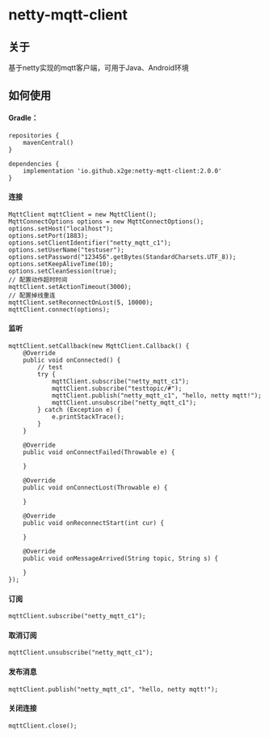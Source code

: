 # netty-mqtt-client

## 关于

基于netty实现的mqtt客户端，可用于Java、Android环境

## 如何使用

#### Gradle：

    repositories {
        mavenCentral()
    }
    
    dependencies {
        implementation 'io.github.x2ge:netty-mqtt-client:2.0.0'
    }

#### 连接

    MqttClient mqttClient = new MqttClient();
    MqttConnectOptions options = new MqttConnectOptions();
    options.setHost("localhost");
    options.setPort(1883);
    options.setClientIdentifier("netty_mqtt_c1");
    options.setUserName("testuser");
    options.setPassword("123456".getBytes(StandardCharsets.UTF_8));
    options.setKeepAliveTime(10);
    options.setCleanSession(true);
    // 配置动作超时时间
    mqttClient.setActionTimeout(3000);
    // 配置掉线重连
    mqttClient.setReconnectOnLost(5, 10000);
    mqttClient.connect(options);

#### 监听

    mqttClient.setCallback(new MqttClient.Callback() {
        @Override
        public void onConnected() {
            // test
            try {
                mqttClient.subscribe("netty_mqtt_c1");
                mqttClient.subscribe("testtopic/#");
                mqttClient.publish("netty_mqtt_c1", "hello, netty mqtt!");
                mqttClient.unsubscribe("netty_mqtt_c1");
            } catch (Exception e) {
                e.printStackTrace();
            }
        }

        @Override
        public void onConnectFailed(Throwable e) {

        }

        @Override
        public void onConnectLost(Throwable e) {

        }

        @Override
        public void onReconnectStart(int cur) {

        }

        @Override
        public void onMessageArrived(String topic, String s) {

        }
    });

#### 订阅

    mqttClient.subscribe("netty_mqtt_c1");

#### 取消订阅

    mqttClient.unsubscribe("netty_mqtt_c1");

#### 发布消息

    mqttClient.publish("netty_mqtt_c1", "hello, netty mqtt!");

#### 关闭连接

    mqttClient.close();	